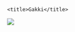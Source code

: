 <html lang="en">
<head>
	<meta charset="UTF-8">
	<link rel="stylesheet" type="text/css" href="css/index.css" />

	<title>Gakki</title>
</head>
<body>
	<img src='https://pic2.zhimg.com/v2-563d30e4479affaf30cb8a195b1b71e1_b.png' />
	
	
</body>
</html>
